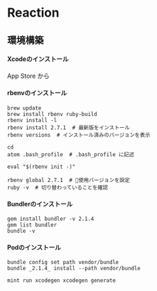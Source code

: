 # Reaction


## 環境構築

#### Xcodeのインストール ####

App Store から

#### rbenvのインストール ####

```
brew update
brew install rbenv ruby-build
rbenv install -l
rbenv install 2.7.1  # 最新版をインストール
rbenv versions  # インストール済みのバージョンを表示

cd
atom .bash_profile  # .bash_profile に記述
```

```
eval "$(rbenv init -)"
```

```
rbenv global 2.7.1  # 使用バージョンを設定
ruby -v  # 切り替わっていることを確認
```



#### Bundlerのインストール ####

```
gem install bundler -v 2.1.4
gem list bundler
bundle -v
```

#### Podのインストール ####

```
bundle config set path vendor/bundle
bundle _2.1.4_ install --path vendor/bundle
```



```
mint run xcodegen xcodegen generate
```
